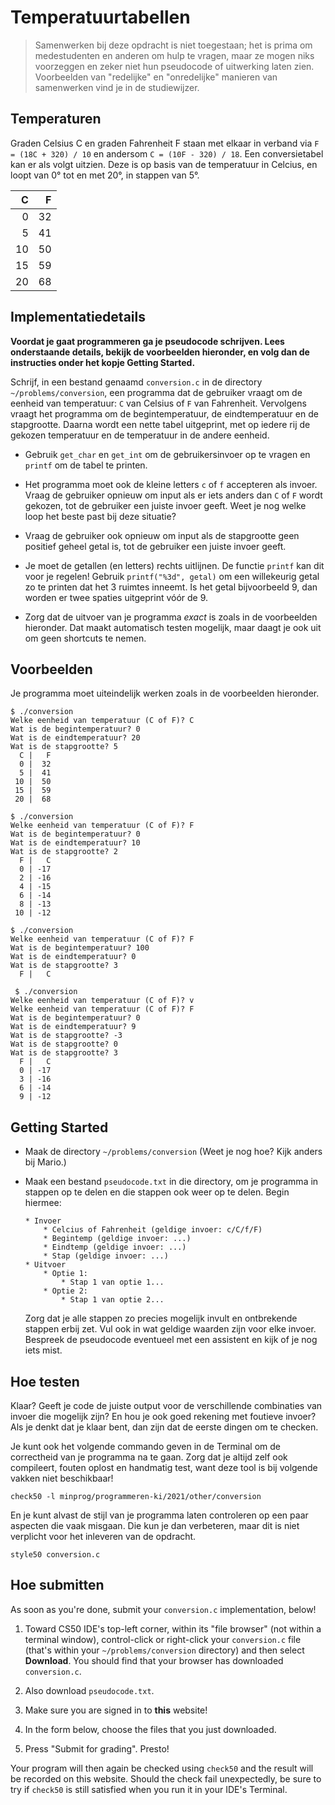 # Temperatuurtabellen

> Samenwerken bij deze opdracht is niet toegestaan; het is prima om medestudenten en anderen om hulp te vragen, maar ze mogen niks voorzeggen en zeker niet hun pseudocode of uitwerking laten zien. Voorbeelden van "redelijke" en "onredelijke" manieren van samenwerken vind je in de studiewijzer.


## Temperaturen

Graden Celsius C en graden Fahrenheit F staan met elkaar in verband via `F = (18C + 320) / 10` en andersom `C = (10F - 320) / 18`. Een conversietabel kan er als volgt uitzien. Deze is op basis van de temperatuur in Celcius, en loopt van 0° tot en met 20°, in stappen van 5°.

|      C |   F|
|-------:|---:|
|      0 |  32|
|      5 |  41|
|     10 |  50|
|     15 |  59|
|     20 |  68|


## Implementatiedetails

**Voordat je gaat programmeren ga je pseudocode schrijven. Lees onderstaande details, bekijk de voorbeelden hieronder, en volg dan de instructies onder het kopje Getting Started.**

Schrijf, in een bestand genaamd `conversion.c` in de directory `~/problems/conversion`, een programma dat de gebruiker vraagt om de eenheid van temperatuur: `C` van Celsius of `F` van Fahrenheit. Vervolgens vraagt het programma om de begintemperatuur, de eindtemperatuur en de stapgrootte. Daarna wordt een nette tabel uitgeprint, met op iedere rij de gekozen temperatuur en de temperatuur in de andere eenheid.

* Gebruik `get_char` en `get_int` om de gebruikersinvoer op te vragen en `printf` om de tabel te printen.

* Het programma moet ook de kleine letters `c` of `f` accepteren als invoer. Vraag de gebruiker opnieuw om input als er iets anders dan `C` of `F` wordt gekozen, tot de gebruiker een juiste invoer geeft. Weet je nog welke loop het beste past bij deze situatie?

* Vraag de gebruiker ook opnieuw om input als de stapgrootte geen positief geheel getal is, tot de gebruiker een juiste invoer geeft.

* Je moet de getallen (en letters) rechts uitlijnen. De functie `printf` kan dit voor je regelen! Gebruik `printf("%3d", getal)` om een willekeurig getal zo te printen dat het 3 ruimtes inneemt. Is het getal bijvoorbeeld 9, dan worden er twee spaties uitgeprint vóór de 9.

* Zorg dat de uitvoer van je programma *exact* is zoals in de voorbeelden hieronder. Dat maakt automatisch testen mogelijk, maar daagt je ook uit om geen shortcuts te nemen.


## Voorbeelden

Je programma moet uiteindelijk werken zoals in de voorbeelden hieronder.

    $ ./conversion
    Welke eenheid van temperatuur (C of F)? C
    Wat is de begintemperatuur? 0
    Wat is de eindtemperatuur? 20
    Wat is de stapgrootte? 5
      C |   F
      0 |  32
      5 |  41
     10 |  50
     15 |  59
     20 |  68

    $ ./conversion
    Welke eenheid van temperatuur (C of F)? F
    Wat is de begintemperatuur? 0
    Wat is de eindtemperatuur? 10
    Wat is de stapgrootte? 2
      F |   C
      0 | -17
      2 | -16
      4 | -15
      6 | -14
      8 | -13
     10 | -12

    $ ./conversion 
    Welke eenheid van temperatuur (C of F)? F
    Wat is de begintemperatuur? 100
    Wat is de eindtemperatuur? 0
    Wat is de stapgrootte? 3
      F |   C

     $ ./conversion 
    Welke eenheid van temperatuur (C of F)? v
    Welke eenheid van temperatuur (C of F)? F
    Wat is de begintemperatuur? 0
    Wat is de eindtemperatuur? 9
    Wat is de stapgrootte? -3
    Wat is de stapgrootte? 0
    Wat is de stapgrootte? 3
      F |   C
      0 | -17
      3 | -16
      6 | -14
      9 | -12


## Getting Started

*   Maak de directory `~/problems/conversion` (Weet je nog hoe? Kijk anders bij Mario.)

*   Maak een bestand `pseudocode.txt` in die directory, om je programma in stappen op te delen en die stappen ook weer op te delen. Begin hiermee:

        * Invoer
            * Celcius of Fahrenheit (geldige invoer: c/C/f/F)
            * Begintemp (geldige invoer: ...)
            * Eindtemp (geldige invoer: ...)
            * Stap (geldige invoer: ...)
        * Uitvoer
            * Optie 1:
                * Stap 1 van optie 1...
            * Optie 2:
                * Stap 1 van optie 2...

    Zorg dat je alle stappen zo precies mogelijk invult en ontbrekende stappen erbij zet. Vul ook in wat geldige waarden zijn voor elke invoer. Bespreek de pseudocode eventueel met een assistent en kijk of je nog iets mist.


## Hoe testen

Klaar? Geeft je code de juiste output voor de verschillende combinaties van invoer die mogelijk zijn? En hou je ook goed rekening met foutieve invoer? Als je denkt dat je klaar bent, dan zijn dat de eerste dingen om te checken.

Je kunt ook het volgende commando geven in de Terminal om de correctheid van je programma na te gaan. Zorg dat je altijd zelf ook compileert, fouten oplost en handmatig test, want deze tool is bij volgende vakken niet beschikbaar!

    check50 -l minprog/programmeren-ki/2021/other/conversion

En je kunt alvast de stijl van je programma laten controleren op een paar aspecten die vaak misgaan. Die kun je dan verbeteren, maar dit is niet verplicht voor het inleveren van de opdracht.

    style50 conversion.c


## Hoe submitten

As soon as you're done, submit your `conversion.c` implementation, below! 

1. Toward CS50 IDE's top-left corner, within its "file browser" (not within a terminal window), control-click or right-click your `conversion.c` file (that's within your `~/problems/conversion` directory) and then select **Download**. You should find that your browser has downloaded `conversion.c`.

2. Also download `pseudocode.txt`.

3. Make sure you are signed in to **this** website!

4. In the form below, choose the files that you just downloaded.

5. Press "Submit for grading". Presto!

Your program will then again be checked using `check50` and the result will be recorded on this website. Should the check fail unexpectedly, be sure to try if `check50` is still satisfied when you run it in your IDE's Terminal.
